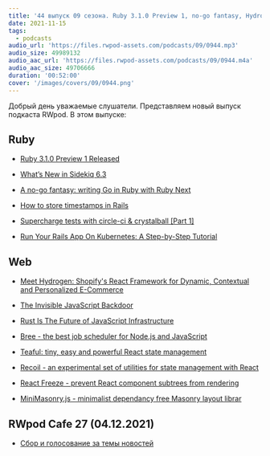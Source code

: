 ```yaml
---
title: '44 выпуск 09 сезона. Ruby 3.1.0 Preview 1, no-go fantasy, Hydrogen, Invisible JavaScript Backdoor, React Freeze и прочее'
date: 2021-11-15
tags:
  - podcasts
audio_url: 'https://files.rwpod-assets.com/podcasts/09/0944.mp3'
audio_size: 49989132
audio_aac_url: 'https://files.rwpod-assets.com/podcasts/09/0944.m4a'
audio_aac_size: 49706666
duration: '00:52:00'
cover: '/images/covers/09/0944.png'
---
```


Добрый день уважаемые слушатели. Представляем новый выпуск подкаста RWpod. В этом выпуске:

## Ruby

- [Ruby 3.1.0 Preview 1 Released](https://www.ruby-lang.org/en/news/2021/11/09/ruby-3-1-0-preview1-released/)
- [What’s New in Sidekiq 6.3](https://www.mikeperham.com/2021/11/07/whats-new-in-sidekiq-6.3/)
- [A no-go fantasy: writing Go in Ruby with Ruby Next](https://evilmartians.com/chronicles/a-no-go-fantasy-writing-go-in-ruby-with-ruby-next)

- [How to store timestamps in Rails](https://www.mbronikowski.com/blog/timestamps-in-rails)
- [Supercharge tests with circle-ci & crystalball [Part 1]](https://www.mrinmoydas.com/blog/2021/09/18/supercharge-rspec-with-crystalball.html)
- [Run Your Rails App On Kubernetes: A Step-by-Step Tutorial](https://www.honeybadger.io/blog/rails-on-kubernetes/)

## Web

- [Meet Hydrogen: Shopify's React Framework for Dynamic, Contextual and Personalized E-Commerce](https://www.smashingmagazine.com/2021/11/hydrogen-react-framework-dynamic-contextual-personalized-ecommerce/)
- [The Invisible JavaScript Backdoor](https://certitude.consulting/blog/en/invisible-backdoor/)
- [Rust Is The Future of JavaScript Infrastructure](https://leerob.io/blog/rust)

- [Bree - the best job scheduler for Node.js and JavaScript](https://jobscheduler.net/#/)
- [Teaful: tiny, easy and powerful React state management](https://aralroca.com/blog/teaful)
- [Recoil - an experimental set of utilities for state management with React](https://github.com/facebookexperimental/Recoil/releases/tag/0.5.2)
- [React Freeze - prevent React component subtrees from rendering](https://github.com/software-mansion-labs/react-freeze)
- [MiniMasonry.js - minimalist dependancy free Masonry layout librar](https://github.com/Spope/MiniMasonry.js)

## RWpod Cafe 27 (04.12.2021)

- [Сбор и голосование за темы новостей](https://github.com/rwpod/cafe-discussions/discussions/12)
